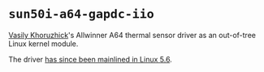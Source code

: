 # `sun50i-a64-gapdc-iio`

[Vasily Khoruzhick][anarsoul]'s Allwinner A64 thermal sensor driver as
an out-of-tree Linux kernel module.

The driver [has since been mainlined in Linux 5.6][torvalds/linux@59f5e9b].

[anarsoul]: https://github.com/anarsoul
[torvalds/linux@59f5e9b]: https://github.com/torvalds/linux/commit/59f5e9b9a802a177727017218dcf026dc390c37d
